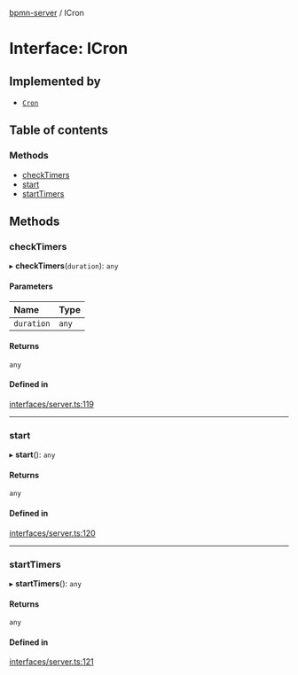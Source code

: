 [bpmn-server](../API.md) / ICron

# Interface: ICron

## Implemented by

- [`Cron`](../classes/Cron.md)

## Table of contents

### Methods

- [checkTimers](ICron.md#checktimers)
- [start](ICron.md#start)
- [startTimers](ICron.md#starttimers)

## Methods

### checkTimers

▸ **checkTimers**(`duration`): `any`

#### Parameters

| Name | Type |
| :------ | :------ |
| `duration` | `any` |

#### Returns

`any`

#### Defined in

[interfaces/server.ts:119](https://github.com/bpmnServer/bpmn-server/blob/637b6d1/src/interfaces/server.ts#L119)

___

### start

▸ **start**(): `any`

#### Returns

`any`

#### Defined in

[interfaces/server.ts:120](https://github.com/bpmnServer/bpmn-server/blob/637b6d1/src/interfaces/server.ts#L120)

___

### startTimers

▸ **startTimers**(): `any`

#### Returns

`any`

#### Defined in

[interfaces/server.ts:121](https://github.com/bpmnServer/bpmn-server/blob/637b6d1/src/interfaces/server.ts#L121)
